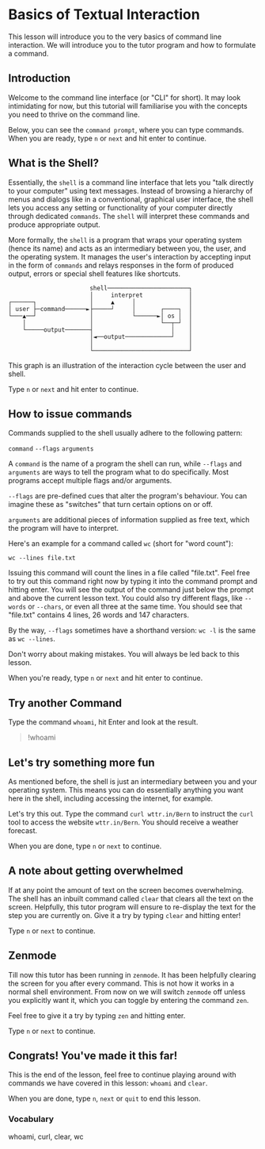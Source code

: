 # Basics of Textual Interaction

This lesson will introduce you to the very basics of command line interaction.
We will introduce you to the tutor program and how to formulate a command.

## Introduction

Welcome to the command line interface (or "CLI" for short). It may look
intimidating for now, but this tutorial will familiarise you with the concepts
you need to thrive on the command line.

Below, you can see the `command prompt`, where you can type commands. When you
are ready, type `n` or `next` and hit enter to continue.

## What is the Shell?

Essentially, the `shell` is a command line interface that lets you "talk
directly to your computer" using text messages. Instead of browsing a hierarchy
of menus and dialogs like in a conventional, graphical user interface, the
shell lets you access any setting or functionality of your computer directly
through dedicated `commands`. The `shell` will interpret these commands and
produce appropriate output.

More formally, the `shell` is a program that wraps your operating system (hence
its name) and acts as an intermediary between you, the user, and the operating
system. It manages the user's interaction by accepting input in the form of
`commands` and relays responses in the form of produced output, errors or
special shell features like shortcuts.

```
                       shell───────────────────────┐
                       │     interpret             │
┌──────┐               │     ▲     │               │
│ user ├─command──────►├─────┘     │       ┌────┐  │
└───▲──┘               │           └──────►│ os │  │
    │                  │                   └──┬─┘  │
    └─────output───────┤                      │    │
                       │◄──output─────────────┘    │
                       │                           │
                       └───────────────────────────┘
```

This graph is an illustration of the interaction cycle between the user and shell.

Type `n` or `next` and hit enter to continue.

## How to issue commands

Commands supplied to the shell usually adhere to the following pattern:

`command` `--flags` `arguments`

A `command` is the name of a program the shell can run, while `--flags` and
`arguments` are ways to tell the program what to do specifically. Most programs
accept multiple flags and/or arguments.

`--flags` are pre-defined cues that alter the program's behaviour. You can
imagine these as "switches" that turn certain options on or off.

`arguments` are additional pieces of information supplied as free text, which
the program will have to interpret.

Here's an example for a command called `wc` (short for "word count"):

`wc --lines file.txt`

Issuing this command will count the lines in a file called "file.txt". Feel
free to try out this command right now by typing it into the command prompt and
hitting enter. You will see the output of the command just below the prompt and
above the current lesson text. You could also try different flags, like
`--words` or `--chars`, or even all three at the same time. You should see that
"file.txt" contains 4 lines, 26 words and 147 characters.

By the way, `--flags` sometimes have a shorthand version: `wc -l` is the same as
`wc --lines`.

Don't worry about making mistakes. You will always be led back to this lesson.

When you're ready, type `n` or `next` and hit enter to continue.

## Try another Command

Type the command `whoami`, hit Enter and look at the result.

> !whoami

## Let's try something more fun

As mentioned before, the shell is just an intermediary between you and your
operating system. This means you can do essentially anything you want here in
the shell, including accessing the internet, for example.

Let's try this out. Type the command `curl wttr.in/Bern` to instruct the `curl` tool
to access the website `wttr.in/Bern`. You should receive a weather forecast.

When you are done, type `n` or `next` to continue.

## A note about getting overwhelmed

If at any point the amount of text on the screen becomes overwhelming. The shell
has an inbuilt command called `clear` that clears all the text on the screen.
Helpfully, this tutor program will ensure to re-display the text for the step
you are currently on. Give it a try by typing `clear` and hitting enter!

Type `n` or `next` to continue.

## Zenmode

Till now this tutor has been running in `zenmode`. It has been helpfully
clearing the screen for you after every command. This is not how it works in a
normal shell environment. From now on we will switch `zenmode` off unless you
explicitly want it, which you can toggle by entering the command `zen`.

Feel free to give it a try by typing `zen` and hitting enter.

Type `n` or `next` to continue.

## Congrats! You've made it this far!

This is the end of the lesson, feel free to continue playing around with
commands we have covered in this lesson:
`whoami` and `clear`.

When you are done, type `n`, `next` or `quit` to end this lesson.

### Vocabulary

whoami, curl, clear, wc
